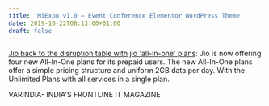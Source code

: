 ```yaml
---
title: 'MiExpo v1.0 – Event Conference Elementor WordPress Theme'
date: 2019-10-22T08:13:00+01:00
draft: false
---
```


[Jio back to the disruption table with jio 'all-in-one' plans](https://varindia.com/news/jio-back-to-the-disruption-table-with-jio-allinone-plans#.Xa6s9UVsgdA.blogger): Jio is now offering four new All-In-One plans for its prepaid users. The new All-In-One plans offer a simple pricing structure and uniform 2GB data per day. With the Unlimited Plans with all services in a single plan.  
  
VARINDIA- INDIA'S FRONTLINE IT MAGAZINE